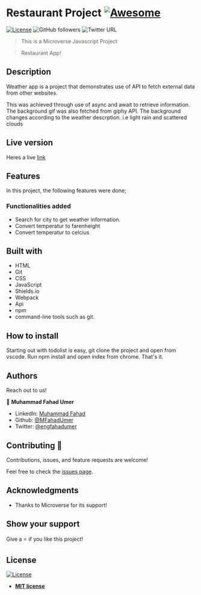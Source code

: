 # Restaurant Project [![Awesome](https://cdn.rawgit.com/sindresorhus/awesome/d7305f38d29fed78fa85652e3a63e154dd8e8829/media/badge.svg)](https://github.com/MFahadUmer/todolist)

[![License](https://img.shields.io/badge/License-MIT-green.svg)]()
![GitHub followers](https://img.shields.io/github/followers/MFahadUmer?label=mfahadumer&style=social)
![Twitter URL](https://img.shields.io/twitter/follow/engfahadumer?label=Follow&style=social)

> This is a Microverse Javascript Project

> Restaurant App!

## Description

Weather app is a project that demonstrates use of API to fetch external data from other websites.

This was achieved through use of async and await to retrieve information. The background gif was also fetched from giphy API. The background changes according to the weather descrption. i.e light rain and scattered clouds


## Live version

Heres a live <a href="#">link</a>

## Features

In this project, the following features were done;

### Functionalities added
- Search for city to get weather information.
- Convert temperatur to farenheight
- Convert temperatur to celcius

## Built with

- HTML
- Git
- CSS
- JavaScript
- Shields.io
- Webpack
- Api
- npm
- command-line tools such as git.

## How to install

Starting out with todolist is easy, git clone the project and open from vscode. Run npm install and open index from chrome. That's it.

## Authors

Reach out to us!

👤 **Muhammad Fahad Umer**

- LinkedIn: [Muhammad Fahad](https://www.linkedin.com/in/hillarykiptoo)
- Github: [@MFahadUmer](https://github.com/MFahadUmer)
- Twitter: [@engfahadumer](https://twitter.com/@engfahadumer)


## Contributing 🤝

Contributions, issues, and feature requests are welcome!

Feel free to check the [issues page](https://github.com/MFahadUmer/weather/issues).

## Acknowledgments

- Thanks to Microverse for its support!

## Show your support

Give a ⭐️ if you like this project!

## License

[![License](http://img.shields.io/:license-mit-blue.svg?style=flat-square)](http://badges.mit-license.org)

- **[MIT license](http://opensource.org/licenses/mit-license.php)**
